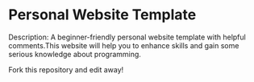 # Personal Website Template

Description: A beginner-friendly personal website template with helpful comments.This website will help you to enhance skills and gain some serious knowledge about programming.

Fork this repository and edit away!
